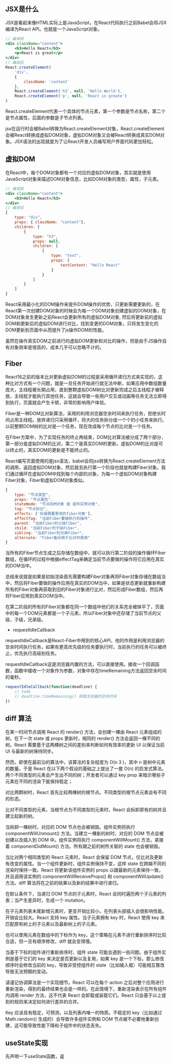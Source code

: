 ## JSX是什么

JSX是看起来像HTML实际上是JavaScript，在React代码执行之前Babel会将JSX编译为React API。也就是一个JavaScript对象。

```jsx
// 编译前
<div className="content">
    <h3>Hello React</h3>
    <p>React is great</p>
</div>
// 编译后
React.createElement(
    'div',
    {
        className: 'content'
    },
    React.createElement('h3', null, 'Hello World'),
    React.createElement('p', null, 'React is greate')
)
```

React.createElement代表一个具体的节点元素，第一个参数是节点名称，第二个是节点属性，后面的参数是子节点列表。

jsx在运行时会被Babel转换为React.createElement对象，React.createElement会被React转换成虚拟DOM对象，虚拟DOM对象又会被React转换成真实DOM对象。JSX语法的出现就是为了让React开发人员编写用户界面代码更加轻松。

## 虚拟DOM

在React中，每个DOM对象都有一个对应的虚拟DOM对象，其实就是使用JavaScript对象来描述DOM对象信息，比如DOM对象的类型，属性，子元素。

```jsx
// 编译前
<div className="content">
    <h3>Hello React</h3>
</div>
// 编译后
{
    type: "div",
    props: { className: "content"},
    children: [
        {
            type: "h3",
            props: null,
            children: [
                {
                    type: "text",
                    props: {
                        textContent: "Hello React"
                    }
                }
            ]
        }
    ]
}
```

React采用最小化的DOM操作来提升DOM操作的优势，只更新需要更新的，在React第一次创建DOM对象的时候会为每一个DOM对象创建虚拟的DOM对象，在DOM对象发生更新之前React会更新所有的虚拟DOM对象, 然后将更新前的虚拟DOM和更新后的虚拟DOM进行对比，找到变更的DOM对象，只将发生变化的DOM更新到页面中从而提升了js操作DOM的性能。

虽然在操作真实DOM之前进行的虚拟DOM更新和对比的操作，但是由于JS操作自有对象效率是很高的，成本几乎可以忽略不计的。

## Fiber

React16之前的版本比对更新虚拟DOM的过程是采用循环递归方式来实现的，这种比对方式有一个问题，就是一旦任务开始进行就无法中断，如果应用中数组数量庞大，主线程被长期占用，直到整颗虚拟DOM树比对更新完成之后主线程才被释放，主线程才能执行其他任务，这就会导致一些用户交互或动画等任务无法立即得到执行，页面就会产生卡顿，非常的影响用户体验。

Fiber是一种DOM比对新算法，采用的利用浏览器空余时间来执行任务，拒绝长时间占用主线程。放弃递归只采用循环，将大的任务拆分成一个个的小任务来执行。以前整颗DOM树的比对是一个任务，现在改成每个节点的比对是一个任务。

在Fiber方案中，为了实现任务的终止再结束，DOM比对算法被分成了两个部分，第一部分是虚拟DOM的比对，第二个是真实DOM的更新。虚拟DOM的比对是可以终止的，真实DOM的更新是不能终止的。

React编写页面使用的是jsx语法，babel会将jsx转换为React.createElement方法的调用，返回虚拟DOM对象，然后就去执行第一个阶段也就是构建Fiber对象。我们通过循环在虚拟DOM中找到每个内部的对象，为每一个虚拟DOM对象构建Fiber对象，Fiber和虚拟DOM对象类似。

```js
{
    type: "节点类型",
    props: "节点属性",
    stateNode: "节点DOM对象 或 组件实例对象",
    tag: "节点标记",
    effects: ['存储需要更改的fiber对象'],
    effectTag: "当前Fiber要被执行的操作",
    parent: "当前Fiber的父级Fiber",
    child: "当前Fiber的子级Fiber",
    sibling: "当前Fiber的兄弟Fiber",
    alternate: "Fiber备份用于比对时使用"
}
```

当所有的Fiber节点生成之后存储在数组中，就可以执行第二阶段的操作循环Fiber数组，在循环的过程中根据effectTag来确定当前节点要做的操作将它应用在真实的DOM当中。

总结来说就是如果是初始渲染首先需要构建Fiber对象再将Fiber对象存储在数组当中，然后将Fiber要做的操作应用在真实的DOM当中，如果是状态更新就重新构建所有的Fiber对象再获取到旧的Fiber对象进行比对，然后形成Fiber数组，然后再将Fiber应用到真实DOM当中。

在第二阶段的所有的Fiber对象都在同一个数组中他们的关系完全被抹平了，页面中的每一个DOM元素都是一个子元素，所以Fiber对象中还存储了当前节点的父级，子级，兄弟级。

- requestIdleCallback

requestIdleCallback是React-Fiber中用到的核心API，他的作用是利用浏览器的空余时间执行任务，如果有更高优先级的任务要执行时，当前执行的任务可以被终止，优先执行高级别任务。

requestIdleCallback这是浏览器内置的方法，可以直接使用。接收一个回调函数，函数中接收一个对象作为参数，对象中存在timeRemaining方法返回空余时间的毫秒。

```js
requestIdleCallback(function(deadline) {
    // todo
    // deadline.timeRemaining() 获取浏览器的空余时间
})
```

## diff 算法

在某一时间节点调用 React 的 render() 方法，会创建一棵由 React 元素组成的树。在下一次 state 或 props 更新时，相同的 render() 方法会返回一棵不同的树。React 需要基于这两棵树之间的差别来判断如何有效率的更新 UI 以保证当前 UI 与最新的树保持同步。

然而，即使在最前沿的算法中，该算法的复杂程度为 O(n 3 )，其中 n 是树中元素的数量。于是 React 在以下两个假设的基础之上提出了一套 O(n) 的启发式算法。两个不同类型的元素会产生出不同的树；开发者可以通过 key prop 来暗示哪些子元素在不同的渲染下能保持稳定；

对比两颗树时，React 首先比较两棵树的根节点。不同类型的根节点元素会有不同的形态。

比对不同类型的元素，当根节点为不同类型的元素时，React 会拆卸原有的树并且建立起新的树。

当拆卸一棵树时，对应的 DOM 节点也会被销毁。组件实例将执行 componentWillUnmount() 方法。当建立一棵新的树时，对应的 DOM 节点会被创建以及插入到 DOM 中。组件实例将执行 componentWillMount() 方法，紧接着 componentDidMount() 方法。所有跟之前的树所关联的 state 也会被销毁。

当比对两个相同类型的 React 元素时，React 会保留 DOM 节点，仅比对及更新有改变的属性。当一个组件更新时，组件实例保持不变，这样 state 在跨越不同的渲染时保持一致。React 将更新该组件实例的 props 以跟最新的元素保持一致，并且调用该实例的 componentWillReceiveProps() 和 componentWillUpdate() 方法。diff 算法将在之前的结果以及新的结果中进行递归。

在默认条件下，当递归 DOM 节点的子元素时，React 会同时遍历两个子元素的列表；当产生差异时，生成一个 mutation。

在子元素列表末尾新增元素时，更变开销比较小。在列表头部插入会很影响性能。开销会比较大。React 支持 key 属性。当子元素拥有 key 时，React 使用 key 来匹配原有树上的子元素以及最新树上的子元素。

也可以使用元素在数组中的下标作为 key。这个策略在元素不进行重新排序时比较合适，但一旦有顺序修改，diff 就会变得慢。

当基于下标的组件进行重新排序时，组件 state 可能会遇到一些问题。由于组件实例是基于它们的 key 来决定是否更新以及复用，如果 key 是一个下标，那么修改顺序时会修改当前的 key，导致非受控组件的 state（比如输入框）可能相互篡改导致无法预期的变动。

请谨记协调算法是一个实现细节。React 可以在每个 action 之后对整个应用进行重新渲染，得到的最终结果也会是一样的。在此情境下，重新渲染表示在所有组件内调用 render 方法，这不代表 React 会卸载或装载它们。React 只会基于以上提到的规则来决定如何进行差异的合并。

Key 应该具有稳定，可预测，以及列表内唯一的特质。不稳定的 key（比如通过 Math.random() 生成的）会导致许多组件实例和 DOM 节点被不必要地重新创建，这可能导致性能下降和子组件中的状态丢失。

## useState实现

先声明一下useState函数，返